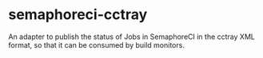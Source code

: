 # semaphoreci-cctray
An adapter to publish the status of Jobs in SemaphoreCI in the cctray XML format, so that it can be consumed by build monitors.
